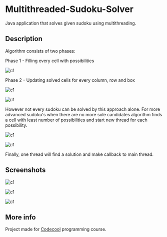 # Multithreaded-Sudoku-Solver

Java application that solves given sudoku using multithreading.

## Description

Algorithm consists of two phases:

Phase 1 - Filling every cell with possibilities

![c1](https://raw.github.com/lpelczar/Multithreaded-Sudoku-Solver/master/docs/phase1.png)


Phase 2 - Updating solved cells for every column, row and box

![c1](https://raw.github.com/lpelczar/Multithreaded-Sudoku-Solver/master/docs/phase2.png)

![c1](https://raw.github.com/lpelczar/Multithreaded-Sudoku-Solver/master/docs/phase3.png)


However not every sudoku can be solved by this approach alone. For more advanced sudoku's when there are no more sole candidates algorithm finds a cell with least number of possibilities and start new thread for each possibility.


![c1](https://raw.github.com/lpelczar/Multithreaded-Sudoku-Solver/master/docs/phase4.png)

![c1](https://raw.github.com/lpelczar/Multithreaded-Sudoku-Solver/master/docs/phase5.png)


Finally, one thread will find a solution and make callback to main thread.

## Screenshots

![c1](https://raw.github.com/lpelczar/Multithreaded-Sudoku-Solver/master/docs/sudoku1.png)

![c1](https://raw.github.com/lpelczar/Multithreaded-Sudoku-Solver/master/docs/sudoku2.png)

![c1](https://raw.github.com/lpelczar/Multithreaded-Sudoku-Solver/master/docs/sudoku3.png)

## More info

Project made for [Codecool](https://codecool.com/) programming course.
